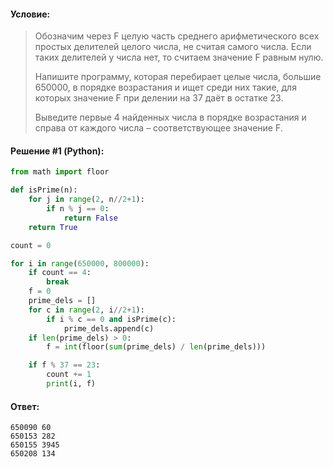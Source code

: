 #### Условие:

> Обозначим через F целую часть среднего арифметического всех простых делителей целого числа, не считая самого числа. 
> Если таких делителей у числа нет, то считаем значение F равным нулю. 
> 
> Напишите программу, которая перебирает целые числа, большие 650000, в порядке возрастания и ищет среди них такие, для которых значение F при делении на 37 даёт в остатке 23. 
> 
> Выведите первые 4 найденных числа в порядке возрастания и справа от каждого числа – соответствующее значение F. 

#### Решение #1 (Python):
```python
from math import floor

def isPrime(n):
    for j in range(2, n//2+1):
        if n % j == 0:
            return False
    return True

count = 0

for i in range(650000, 800000):
    if count == 4:
        break
    f = 0
    prime_dels = []
    for c in range(2, i//2+1):
        if i % c == 0 and isPrime(c):
            prime_dels.append(c)
    if len(prime_dels) > 0:
        f = int(floor(sum(prime_dels) / len(prime_dels)))

    if f % 37 == 23:
        count += 1
        print(i, f)

```

#### Ответ:
```
650090 60
650153 282
650155 3945
650208 134
```
